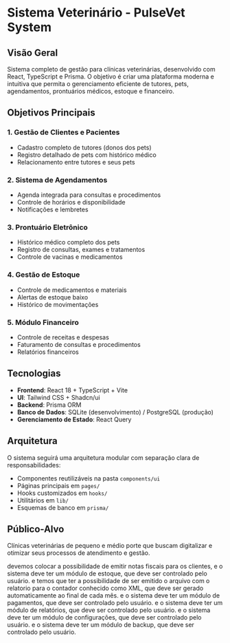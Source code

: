 # Sistema Veterinário - PulseVet System

## Visão Geral
Sistema completo de gestão para clínicas veterinárias, desenvolvido com React, TypeScript e Prisma. O objetivo é criar uma plataforma moderna e intuitiva que permita o gerenciamento eficiente de tutores, pets, agendamentos, prontuários médicos, estoque e financeiro.

## Objetivos Principais

### 1. Gestão de Clientes e Pacientes
- Cadastro completo de tutores (donos dos pets)
- Registro detalhado de pets com histórico médico
- Relacionamento entre tutores e seus pets

### 2. Sistema de Agendamentos
- Agenda integrada para consultas e procedimentos
- Controle de horários e disponibilidade
- Notificações e lembretes

### 3. Prontuário Eletrônico
- Histórico médico completo dos pets
- Registro de consultas, exames e tratamentos
- Controle de vacinas e medicamentos

### 4. Gestão de Estoque
- Controle de medicamentos e materiais
- Alertas de estoque baixo
- Histórico de movimentações

### 5. Módulo Financeiro
- Controle de receitas e despesas
- Faturamento de consultas e procedimentos
- Relatórios financeiros

## Tecnologias
- **Frontend**: React 18 + TypeScript + Vite
- **UI**: Tailwind CSS + Shadcn/ui
- **Backend**: Prisma ORM
- **Banco de Dados**: SQLite (desenvolvimento) / PostgreSQL (produção)
- **Gerenciamento de Estado**: React Query

## Arquitetura
O sistema seguirá uma arquitetura modular com separação clara de responsabilidades:
- Componentes reutilizáveis na pasta `components/ui`
- Páginas principais em `pages/`
- Hooks customizados em `hooks/`
- Utilitários em `lib/`
- Esquemas de banco em `prisma/`

## Público-Alvo
Clínicas veterinárias de pequeno e médio porte que buscam digitalizar e otimizar seus processos de atendimento e gestão.

devemos colocar a possibilidade de emitir notas fiscais para os clientes, e o sistema deve ter um módulo de estoque, que deve ser controlado pelo usuário.
e temos que ter a possibilidade de ser emitido o arquivo com o relatorio para o contador conhecido como XML, que deve ser gerado automaticamente ao final de cada mês.
e o sistema deve ter um módulo de pagamentos, que deve ser controlado pelo usuário.
e o sistema deve ter um módulo de relatórios, que deve ser controlado pelo usuário.
e o sistema deve ter um módulo de configurações, que deve ser controlado pelo usuário.
e o sistema deve ter um módulo de backup, que deve ser controlado pelo usuário.
